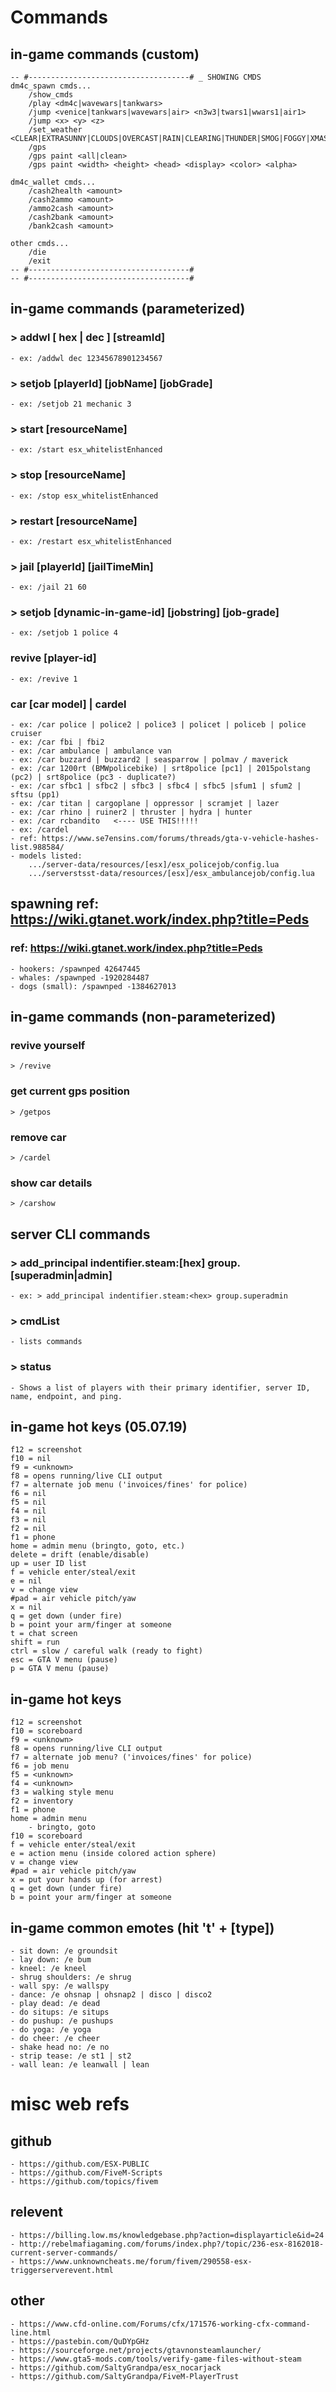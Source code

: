# Commands
## in-game commands (custom)
    -- #------------------------------------# _ SHOWING CMDS
    dm4c_spawn cmds...
        /show_cmds
        /play <dm4c|wavewars|tankwars>
        /jump <venice|tankwars|wavewars|air> <n3w3|twars1|wwars1|air1>
        /jump <x> <y> <z>
        /set_weather <CLEAR|EXTRASUNNY|CLOUDS|OVERCAST|RAIN|CLEARING|THUNDER|SMOG|FOGGY|XMAS|SNOWLIGHT|BLIZZARD>
        /gps
        /gps paint <all|clean>
        /gps paint <width> <height> <head> <display> <color> <alpha>

    dm4c_wallet cmds...
        /cash2health <amount>
        /cash2ammo <amount>
        /ammo2cash <amount>
        /cash2bank <amount>
        /bank2cash <amount>

    other cmds...
        /die
        /exit
    -- #------------------------------------#
    -- #------------------------------------# 
    
## in-game commands (parameterized)
### > addwl [ hex | dec ] [streamId]
    - ex: /addwl dec 12345678901234567
    
### > setjob [playerId] [jobName] [jobGrade]
    - ex: /setjob 21 mechanic 3
    
### > start [resourceName]
    - ex: /start esx_whitelistEnhanced
    
### > stop [resourceName]
    - ex: /stop esx_whitelistEnhanced
    
### > restart [resourceName]
    - ex: /restart esx_whitelistEnhanced

### > jail [playerId] [jailTimeMin]
    - ex: /jail 21 60
    
### > setjob [dynamic-in-game-id] [jobstring] [job-grade]
    - ex: /setjob 1 police 4
    
### revive [player-id]
    - ex: /revive 1
    
### car [car model] | cardel
    - ex: /car police | police2 | police3 | policet | policeb | police cruiser
    - ex: /car fbi | fbi2
    - ex: /car ambulance | ambulance van
    - ex: /car buzzard | buzzard2 | seasparrow | polmav / maverick
    - ex: /car 1200rt (BMWpolicebike) | srt8police [pc1] | 2015polstang (pc2) | srt8police (pc3 - duplicate?)
    - ex: /car sfbc1 | sfbc2 | sfbc3 | sfbc4 | sfbc5 |sfum1 | sfum2 | sftsu (pp1)
    - ex: /car titan | cargoplane | oppressor | scramjet | lazer
    - ex: /car rhino | ruiner2 | thruster | hydra | hunter
    - ex: /car rcbandito   <---- USE THIS!!!!!
    - ex: /cardel
    - ref: https://www.se7ensins.com/forums/threads/gta-v-vehicle-hashes-list.988584/
    - models listed:
        .../server-data/resources/[esx]/esx_policejob/config.lua
        .../serverstsst-data/resources/[esx]/esx_ambulancejob/config.lua
        

## spawning ref: https://wiki.gtanet.work/index.php?title=Peds
### ref: https://wiki.gtanet.work/index.php?title=Peds
    - hookers: /spawnped 42647445
    - whales: /spawnped -1920284487
    - dogs (small): /spawnped -1384627013
## in-game commands (non-parameterized)
### revive yourself
    > /revive

### get current gps position
    > /getpos
    
### remove car
    > /cardel

### show car details
    > /carshow

## server CLI commands
### > add_principal indentifier.steam:[hex] group.[superadmin|admin]
    - ex: > add_principal indentifier.steam:<hex> group.superadmin
### > cmdList
    - lists commands
### > status
    - Shows a list of players with their primary identifier, server ID, name, endpoint, and ping.

## in-game hot keys (05.07.19)
    f12 = screenshot
    f10 = nil
    f9 = <unknown>
    f8 = opens running/live CLI output
    f7 = alternate job menu ('invoices/fines' for police)
    f6 = nil
    f5 = nil
    f4 = nil
    f3 = nil
    f2 = nil
    f1 = phone
    home = admin menu (bringto, goto, etc.)
    delete = drift (enable/disable)
    up = user ID list
    f = vehicle enter/steal/exit
    e = nil
    v = change view
    #pad = air vehicle pitch/yaw 
    x = nil
    q = get down (under fire)
    b = point your arm/finger at someone
    t = chat screen
    shift = run
    ctrl = slow / careful walk (ready to fight)
    esc = GTA V menu (pause)
    p = GTA V menu (pause)


## in-game hot keys
    f12 = screenshot
    f10 = scoreboard
    f9 = <unknown>
    f8 = opens running/live CLI output
    f7 = alternate job menu? ('invoices/fines' for police)
    f6 = job menu
    f5 = <unknown>
    f4 = <unknown>
    f3 = walking style menu
    f2 = inventory
    f1 = phone
    home = admin menu
        - bringto, goto
    f10 = scoreboard
    f = vehicle enter/steal/exit
    e = action menu (inside colored action sphere)
    v = change view
    #pad = air vehicle pitch/yaw 
    x = put your hands up (for arrest)
    q = get down (under fire)
    b = point your arm/finger at someone
    
## in-game common emotes (hit 't' + [type])
    - sit down: /e groundsit
    - lay down: /e bum
    - kneel: /e kneel
    - shrug shoulders: /e shrug
    - wall spy: /e wallspy
    - dance: /e ohsnap | ohsnap2 | disco | disco2
    - play dead: /e dead
    - do situps: /e situps
    - do pushup: /e pushups
    - do yoga: /e yoga
    - do cheer: /e cheer
    - shake head no: /e no
    - strip tease: /e st1 | st2
    - wall lean: /e leanwall | lean

# misc web refs
## github
    - https://github.com/ESX-PUBLIC
    - https://github.com/FiveM-Scripts
    - https://github.com/topics/fivem
    
## relevent
    - https://billing.low.ms/knowledgebase.php?action=displayarticle&id=24
    - http://rebelmafiagaming.com/forums/index.php?/topic/236-esx-8162018-current-server-commands/
    - https://www.unknowncheats.me/forum/fivem/290558-esx-triggerserverevent.html

## other
    - https://www.cfd-online.com/Forums/cfx/171576-working-cfx-command-line.html
    - https://pastebin.com/QuDYpGHz
    - https://sourceforge.net/projects/gtavnonsteamlauncher/
    - https://www.gta5-mods.com/tools/verify-game-files-without-steam
    - https://github.com/SaltyGrandpa/esx_nocarjack
    - https://github.com/SaltyGrandpa/FiveM-PlayerTrust

